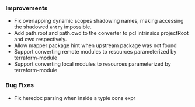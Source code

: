 ### Improvements

- Fix overlapping dynamic scopes shadowing names, making accessing the shadowed `entry` impossible.
- Add path.root and path.cwd to the converter to pcl intrinsics projectRoot and cwd respectively.
- Allow mapper package hint when upstream package was not found
- Support converting remote modules to resources parameterized by terraform-module
- Support converting local modules to resources parameterized by terraform-module

### Bug Fixes

- Fix heredoc parsing when inside a typle cons expr
